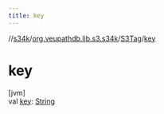 ```yaml
---
title: key
---
```

//[s34k](../../../index.html)/[org.veupathdb.lib.s3.s34k](../index.html)/[S3Tag](index.html)/[key](key.html)



# key



[jvm]\
val [key](key.html): [String](https://kotlinlang.org/api/latest/jvm/stdlib/kotlin/-string/index.html)




